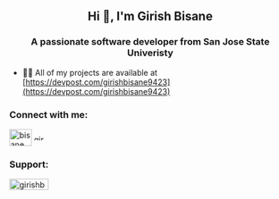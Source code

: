 <h2 align="center">Hi 👋, I'm Girish Bisane</h2>
<h3 align="center">A passionate software developer from San Jose State Univeristy</h3>

- 👨‍💻 All of my projects are available at [https://devpost.com/girishbisane9423](https://devpost.com/girishbisane9423)

<h3 align="left">Connect with me:</h3>
<p align="left">
<a href="https://twitter.com/bisane_girish" target="blank"><img align="center" src="https://raw.githubusercontent.com/rahuldkjain/github-profile-readme-generator/master/src/images/icons/Social/twitter.svg" alt="bisane_girish" height="30" width="40" /></a>
<a href="https://linkedin.com/in/girish-bisane" target="blank"><img align="center" src="https://raw.githubusercontent.com/rahuldkjain/github-profile-readme-generator/master/src/images/icons/Social/linked-in-alt.svg" alt="girish-bisane" height="10" width="20" /></a>
</p>


<h3 align="left">Support:</h3>
<p><a href="https://www.buymeacoffee.com/girishb007"> <img align="left" src="https://cdn.buymeacoffee.com/buttons/v2/default-yellow.png" height="20" width="70" alt="girishb007" /></a></p><br><br>
